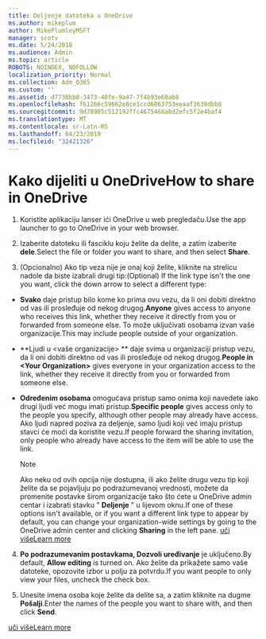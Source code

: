 ```yaml
---
title: Deljenje datoteka u OneDrive
ms.author: mikeplum
author: MikePlumleyMSFT
manager: scotv
ms.date: 5/24/2018
ms.audience: Admin
ms.topic: article
ROBOTS: NOINDEX, NOFOLLOW
localization_priority: Normal
ms.collection: Adm_O365
ms.custom: ''
ms.assetid: d7738bb8-3473-40fe-9a47-7f4b93e68ab8
ms.openlocfilehash: f61266c59662e8ce1ccd6063753eeaaf3638dbb8
ms.sourcegitcommit: 9d78905c512192ffc4675468abd2efc5f2e4baf4
ms.translationtype: MT
ms.contentlocale: sr-Latn-RS
ms.lasthandoff: 04/23/2019
ms.locfileid: "32421326"
---
```

# <a name="how-to-share-in-onedrive"></a><span data-ttu-id="5fcfd-102">Kako dijeliti u OneDrive</span><span class="sxs-lookup"><span data-stu-id="5fcfd-102">How to share in OneDrive</span></span>

1. <span data-ttu-id="5fcfd-103">Koristite aplikaciju lanser ići OneDrive u web pregledaču.</span><span class="sxs-lookup"><span data-stu-id="5fcfd-103">Use the app launcher to go to OneDrive in your web browser.</span></span> 
    
2. <span data-ttu-id="5fcfd-104">Izaberite datoteku ili fasciklu koju želite da delite, a zatim izaberite **dele**.</span><span class="sxs-lookup"><span data-stu-id="5fcfd-104">Select the file or folder you want to share, and then select **Share**.</span></span>
    
3. <span data-ttu-id="5fcfd-105">(Opcionalno) Ako tip veza nije je onaj koji želite, kliknite na strelicu nadole da biste izabrali drugi tip:</span><span class="sxs-lookup"><span data-stu-id="5fcfd-105">(Optional) If the link type isn't the one you want, click the down arrow to select a different type:</span></span>
    
  - <span data-ttu-id="5fcfd-106">**Svako** daje pristup bilo kome ko prima ovu vezu, da li oni dobiti direktno od vas ili prosleđuje od nekog drugog.</span><span class="sxs-lookup"><span data-stu-id="5fcfd-106">**Anyone** gives access to anyone who receives this link, whether they receive it directly from you or forwarded from someone else.</span></span> <span data-ttu-id="5fcfd-107">To može uključivati osobama izvan vaše organizacije.</span><span class="sxs-lookup"><span data-stu-id="5fcfd-107">This may include people outside of your organization.</span></span> 
    
  - <span data-ttu-id="5fcfd-108">\*\*Ljudi u \<vaše organizacije\> \*\* daje svima u organizaciji pristup vezu, da li oni dobiti direktno od vas ili prosleđuje od nekog drugog.</span><span class="sxs-lookup"><span data-stu-id="5fcfd-108">**People in \<Your Organization\>** gives everyone in your organization access to the link, whether they receive it directly from you or forwarded from someone else.</span></span> 
    
  - <span data-ttu-id="5fcfd-109">**Određenim osobama** omogućava pristup samo onima koji navedete iako drugi ljudi već mogu imati pristup.</span><span class="sxs-lookup"><span data-stu-id="5fcfd-109">**Specific people** gives access only to the people you specify, although other people may already have access.</span></span> <span data-ttu-id="5fcfd-110">Ako ljudi napred poziva za deljenje, samo ljudi koji već imaju pristup stavci će moći da koristite vezu.</span><span class="sxs-lookup"><span data-stu-id="5fcfd-110">If people forward the sharing invitation, only people who already have access to the item will be able to use the link.</span></span> 
    
    > [!NOTE]
    > <span data-ttu-id="5fcfd-111">Ako neku od ovih opcija nije dostupna, ili ako želite drugu vezu tip koji želite da se pojavljuju po podrazumevanoj vrednosti, možete da promenite postavke širom organizacije tako što ćete u OneDrive admin centar i izabrati stavku " **Deljenje** " u lijevom oknu.</span><span class="sxs-lookup"><span data-stu-id="5fcfd-111">If one of these options isn't available, or if you want a different link type to appear by default, you can change your organization-wide settings by going to the OneDrive admin center and clicking **Sharing** in the left pane.</span></span> [<span data-ttu-id="5fcfd-112">uči više</span><span class="sxs-lookup"><span data-stu-id="5fcfd-112">Learn more</span></span>](https://go.microsoft.com/fwlink/?linkid=871961)
  
4. <span data-ttu-id="5fcfd-113">**Po podrazumevanim postavkama, Dozvoli uređivanje** je uključeno.</span><span class="sxs-lookup"><span data-stu-id="5fcfd-113">By default, **Allow editing** is turned on.</span></span> <span data-ttu-id="5fcfd-114">Ako želite da prikažete samo vaše datoteke, opozovite izbor u polju za potvrdu.</span><span class="sxs-lookup"><span data-stu-id="5fcfd-114">If you want people to only view your files, uncheck the check box.</span></span> 
    
5. <span data-ttu-id="5fcfd-115">Unesite imena osoba koje želite da delite sa, a zatim kliknite na dugme **Pošalji**.</span><span class="sxs-lookup"><span data-stu-id="5fcfd-115">Enter the names of the people you want to share with, and then click **Send**.</span></span>
    
[<span data-ttu-id="5fcfd-116">uči više</span><span class="sxs-lookup"><span data-stu-id="5fcfd-116">Learn more</span></span>](https://go.microsoft.com/fwlink/?linkid=871861)
  

